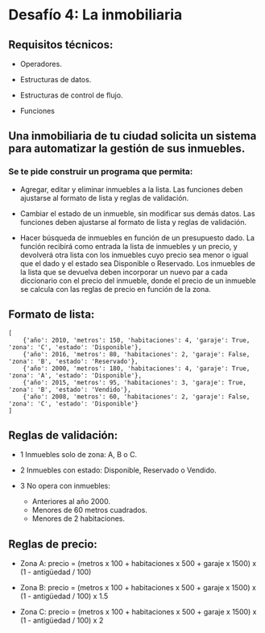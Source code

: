 # Desafío 4: La inmobiliaria 

## Requisitos técnicos: 

- Operadores.

- Estructuras de datos.

- Estructuras de control de flujo.

- Funciones 
 
## Una inmobiliaria de tu ciudad solicita un sistema para automatizar la gestión de sus inmuebles. 
### Se te pide construir un programa que permita:
- Agregar, editar y eliminar inmuebles a la lista.
Las funciones deben ajustarse al formato de lista y reglas de validación.
    
- Cambiar el estado de un inmueble, sin modificar sus demás datos.
Las funciones deben ajustarse al formato de lista y reglas de validación.
    
- Hacer búsqueda de inmuebles en función de un presupuesto dado.
La función recibirá como entrada la lista de inmuebles y un precio, y devolverá otra lista con los inmuebles cuyo precio sea menor o igual que el dado y el estado sea Disponible o Reservado. Los inmuebles de la lista que se devuelva deben incorporar un nuevo par a cada diccionario con el precio del inmueble, donde el precio de un inmueble se calcula con las reglas de precio en función de la zona. 

## Formato de lista:
    [
        {'año': 2010, 'metros': 150, 'habitaciones': 4, 'garaje': True, 'zona': 'C', 'estado': 'Disponible'}, 
        {'año': 2016, 'metros': 80, 'habitaciones': 2, 'garaje': False, 'zona': 'B', 'estado': 'Reservado'}, 
        {'año': 2000, 'metros': 180, 'habitaciones': 4, 'garaje': True, 'zona': 'A', 'estado': 'Disponible'}, 
        {'año': 2015, 'metros': 95, 'habitaciones': 3, 'garaje': True, 'zona': 'B', 'estado': 'Vendido'}, 
        {'año': 2008, 'metros': 60, 'habitaciones': 2, 'garaje': False, 'zona': 'C', 'estado': 'Disponible'}
    ]  

## Reglas de validación:
- 1 Inmuebles solo de zona: A, B o C.

- 2 Inmuebles con estado: Disponible, Reservado o Vendido.

- 3 No opera con inmuebles: 
    - Anteriores al año 2000. 
    - Menores de 60 metros cuadrados. 
    - Menores de 2 habitaciones.
     
## Reglas de precio:

- Zona A: precio = (metros x 100 + habitaciones x 500 + garaje x 1500) x (1 - antigüedad / 100)

- Zona B: precio = (metros x 100 + habitaciones x 500 + garaje x 1500) x (1 - antigüedad / 100) x 1.5

- Zona C: precio = (metros x 100 + habitaciones x 500 + garaje x 1500) x (1 - antigüedad / 100) x 2 

